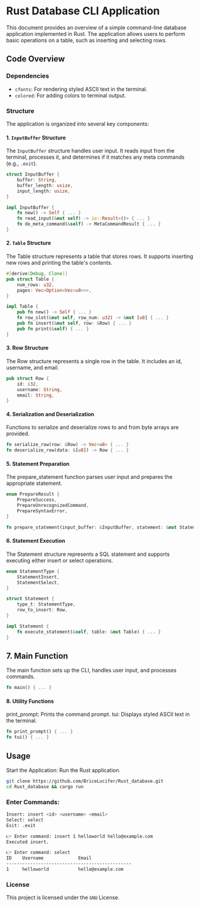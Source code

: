 # Rust Database CLI Application

This document provides an overview of a simple command-line database application implemented in Rust. The application allows users to perform basic operations on a table, such as inserting and selecting rows.

## Code Overview

### Dependencies

- `cfonts`: For rendering styled ASCII text in the terminal.
- `colored`: For adding colors to terminal output.

### Structure

The application is organized into several key components:

#### 1. `InputBuffer` Structure

The `InputBuffer` structure handles user input. It reads input from the terminal, processes it, and determines if it matches any meta commands (e.g., `.exit`).

```rust
struct InputBuffer {
    buffer: String,
    buffer_length: usize,
    input_length: usize,
}

impl InputBuffer {
    fn new() -> Self { ... }
    fn read_input(&mut self) -> io::Result<()> { ... }
    fn do_meta_command(&self) -> MetaCommandResult { ... }
}
```
#### 2. `Table` Structure
The Table structure represents a table that stores rows. It supports inserting new rows and printing the table's contents.

```rust
#[derive(Debug, Clone)]
pub struct Table {
    num_rows: u32,
    pages: Vec<Option<Vec<u8>>>,
}

impl Table {
    pub fn new() -> Self { ... }
    fn row_slot(&mut self, row_num: u32) -> &mut [u8] { ... }
    pub fn insert(&mut self, row: &Row) { ... }
    pub fn print(&self) { ... }
}
```
#### 3. Row Structure
The Row structure represents a single row in the table. It includes an id, username, and email.

```rust
pub struct Row {
    id: i32,
    username: String,
    email: String,
}
```
#### 4. Serialization and Deserialization
Functions to serialize and deserialize rows to and from byte arrays are provided.

```rust
fn serialize_row(row: &Row) -> Vec<u8> { ... }
fn deserialize_row(data: &[u8]) -> Row { ... }
```
#### 5. Statement Preparation
The prepare_statement function parses user input and prepares the appropriate statement.

```rust
enum PrepareResult {
    PrepareSuccess,
    PrepareUnrecognizedCommand,
    PrepareSyntaxError,
}

fn prepare_statement(input_buffer: &InputBuffer, statement: &mut Statement) -> PrepareResult { ... }
```

#### 6. Statement Execution
The Statement structure represents a SQL statement and supports executing either insert or select operations.

```rust
enum StatementType {
    StatementInsert,
    StatementSelect,
}

struct Statement {
    type_t: StatementType,
    row_to_insert: Row,
}

impl Statement {
    fn execute_statement(&self, table: &mut Table) { ... }
}
```
## 7. Main Function
The main function sets up the CLI, handles user input, and processes commands.

```rust
fn main() { ... }
```

#### 8. Utility Functions
print_prompt: Prints the command prompt.
tui: Displays styled ASCII text in the terminal.
```rust
fn print_prompt() { ... }
fn tui() { ... }
```
## Usage
Start the Application: Run the Rust application.
```bash
git clone https://github.com/BriceLucifer/Rust_database.git   
cd Rust_database && cargo run
```
### Enter Commands:
```bash 
Insert: insert <id> <username> <email>
Select: select
Exit: .exit
```

```bash 
👉 Enter command: insert 1 helloworld hello@example.com
Executed insert.

👉 Enter command: select
ID    Username             Email
-----------------------------------------------
1     helloworld           hello@example.com
```
### License
This project is licensed under the `GNU` License.
